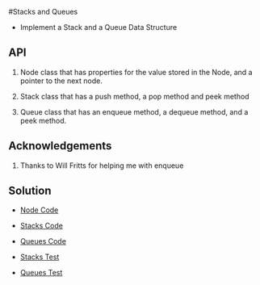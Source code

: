 #Stacks and Queues
- Implement a Stack and a Queue Data Structure

## API
1. Node class that has properties for the value stored in the Node, and a pointer to the next node.

2. Stack class that has a push method, a pop method and peek method

3. Queue class that has an enqueue method, a dequeue method, and a peek method.

## Acknowledgements
1. Thanks to Will Fritts for helping me with enqueue

## Solution
- [Node Code](../../src/main/java/Java/stacksandqueues/Node.java)

- [Stacks Code](../../src/main/java/Java/stacksandqueues/Stacks.java)

- [Queues Code](../../src/main/java/Java/stacksandqueues/Queues.java)

- [Stacks Test](../../src/test/java/Java/stacksandqueues/StacksTest.java)

- [Queues Test](../../src/test/java/Java/stacksandqueues/QueuesTest.java)